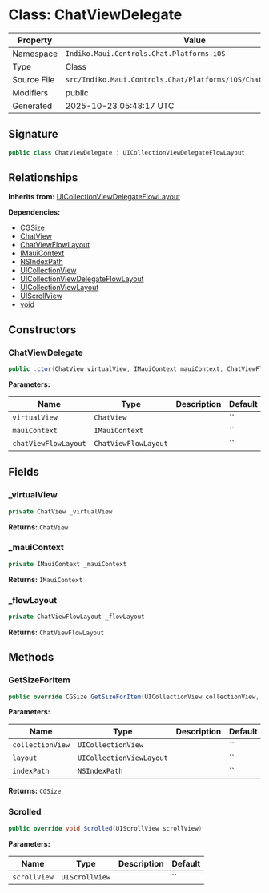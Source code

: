 # Class: ChatViewDelegate

| Property | Value |
|----------|-------|
| Namespace | `Indiko.Maui.Controls.Chat.Platforms.iOS` |
| Type | Class |
| Source File | `src/Indiko.Maui.Controls.Chat/Platforms/iOS/ChatViewDelegate.cs` |
| Modifiers | public |
| Generated | 2025-10-23 05:48:17 UTC |

## Signature

```csharp
public class ChatViewDelegate : UICollectionViewDelegateFlowLayout
```

## Relationships

**Inherits from:** [UICollectionViewDelegateFlowLayout](UICollectionViewDelegateFlowLayout.md)

**Dependencies:**
- [CGSize](CGSize.md)
- [ChatView](ChatView.md)
- [ChatViewFlowLayout](ChatViewFlowLayout.md)
- [IMauiContext](IMauiContext.md)
- [NSIndexPath](NSIndexPath.md)
- [UICollectionView](UICollectionView.md)
- [UICollectionViewDelegateFlowLayout](UICollectionViewDelegateFlowLayout.md)
- [UICollectionViewLayout](UICollectionViewLayout.md)
- [UIScrollView](UIScrollView.md)
- [void](void.md)

## Constructors

### ChatViewDelegate

```csharp
public .ctor(ChatView virtualView, IMauiContext mauiContext, ChatViewFlowLayout chatViewFlowLayout)
```

**Parameters:**

| Name | Type | Description | Default |
|------|------|-------------|---------|
| `virtualView` | `ChatView` |  | `` |
| `mauiContext` | `IMauiContext` |  | `` |
| `chatViewFlowLayout` | `ChatViewFlowLayout` |  | `` |

## Fields

### _virtualView

```csharp
private ChatView _virtualView
```

**Returns:** `ChatView`

### _mauiContext

```csharp
private IMauiContext _mauiContext
```

**Returns:** `IMauiContext`

### _flowLayout

```csharp
private ChatViewFlowLayout _flowLayout
```

**Returns:** `ChatViewFlowLayout`

## Methods

### GetSizeForItem

```csharp
public override CGSize GetSizeForItem(UICollectionView collectionView, UICollectionViewLayout layout, NSIndexPath indexPath)
```

**Parameters:**

| Name | Type | Description | Default |
|------|------|-------------|---------|
| `collectionView` | `UICollectionView` |  | `` |
| `layout` | `UICollectionViewLayout` |  | `` |
| `indexPath` | `NSIndexPath` |  | `` |

**Returns:** `CGSize`

### Scrolled

```csharp
public override void Scrolled(UIScrollView scrollView)
```

**Parameters:**

| Name | Type | Description | Default |
|------|------|-------------|---------|
| `scrollView` | `UIScrollView` |  | `` |

